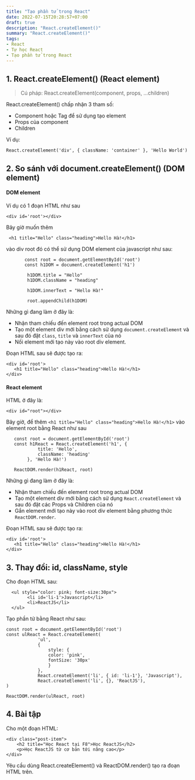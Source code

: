 ```yaml
---
title: "Tạo phần tử trong React"
date: 2022-07-15T20:28:57+07:00
draft: true
description: "React.createElement()"
summary: "React.createElement()"
tags:
- React
- Tự học React
- Tạo phần tử trong React
---
```


## 1. React.createElement() (React element)

> Cú pháp: React.createElement(component, props, ...children)

React.createElement() chấp nhận 3 tham số:

- Component hoặc Tag để sử dụng tạo element
- Props của component
- Children

Ví dụ:

```
React.createElement('div', { className: 'container' }, 'Hello World')
 ```

## 2. So sánh với document.createElement() (DOM element)

#### DOM element

Ví dụ có 1 đoạn HTML như sau

```
<div id='root'></div>
```

Bây giờ muốn thêm

```
 <h1 title="Hello" class="heading">Hello Hà!</h1>
 ```

 vào  div root đó có thể sử dụng DOM element của javascript như sau:

 ```
        const root = document.getElementById('root')
        const h1DOM = document.createElement('h1')

         h1DOM.title = "Hello"
         h1DOM.className = "heading"

         h1DOM.innerText = "Hello Hà!"

         root.appendChild(h1DOM)
 ```

 Những gì đang làm ở đây là:

- Nhận tham chiếu đến element root trong actual DOM
- Tạo một element div mới bằng cách sử dụng `document.createElement` và sau đó đặt `class`, `title` và `innerText` của nó
- Nối element mới tạo này vào root div element.

 Đoạn HTML sau sẽ được tạo ra:

 ```
<div id='root'>
    <h1 title="Hello" class="heading">Hello Hà!</h1>
</div>
 ```

#### React element

HTML ở đây là:
```
<div id="root"></div>
```
Bây giờ, để thêm `<h1 title="Hello" class="heading">Hello Hà!</h1>` vào element root bằng React như sau
 ```
    const root = document.getElementById('root')
    const h1React = React.createElement('h1', {
             title: 'Hello',
             className: 'heading'
         }, 'Hello Hà!')

    ReactDOM.render(h1React, root)
 ```

 Những gì đang làm ở đây là:

- Nhận tham chiếu đến element root trong actual DOM
- Tạo một element div mới bằng cách sử dụng `React.createElement` và sau đó đặt các Props và Children của nó
- Gắn element mới tạo này vào root div element bằng phương thức `ReactDOM.render`.

 Đoạn HTML sau sẽ được tạo ra:

 ```
<div id='root'>
    <h1 title="Hello" class="heading">Hello Hà!</h1>
</div>
 ```

## 3. Thay đổi: id, className, style

Cho đoạn HTML sau:

```
  <ul style="color: pink; font-size:30px">
        <li id='li-1'>Javascript</li>
        <li>ReactJS</li>
  </ul>
```

Tạo phần tử bằng React như sau:

```
const root = document.getElementById('root')
const ulReact = React.createElement(
            'ul',
            {
                style: {
                color: 'pink', 
                fontSize: '30px'
                }
            },
            React.createElement('li', { id: 'li-1'}, 'Javascript'),
            React.createElement('li', {}, 'ReactJS'),
)

ReactDOM.render(ulReact, root)
```


## 4. Bài tập

Cho một đoạn HTML:

```
<div class="post-item">
    <h2 title="Học React tại F8">Học ReactJS</h2>
    <p>Học ReactJS từ cơ bản tới nâng cao</p>
</div>
```

Yêu cầu dùng React.createElement() và ReactDOM.render() tạo ra đoạn HTML trên.
